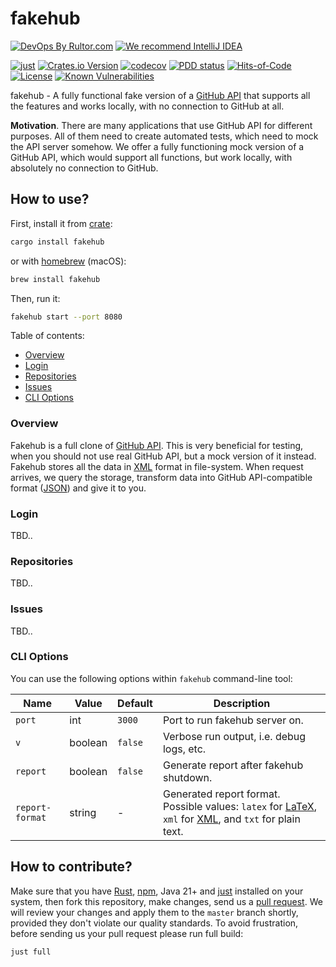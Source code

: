 # fakehub

[![DevOps By Rultor.com](http://www.rultor.com/b/h1alexbel/fakehub)](http://www.rultor.com/p/h1alexbel/fakehub)
[![We recommend IntelliJ IDEA](https://www.elegantobjects.org/intellij-idea.svg)](https://www.jetbrains.com/idea/)

[![just](https://github.com/h1alexbel/fakehub/actions/workflows/just.yml/badge.svg)](https://github.com/h1alexbel/fakehub/actions/workflows/just.yml)
[![Crates.io Version](https://img.shields.io/crates/v/fakehub)](https://crates.io/crates/fakehub)
[![codecov](https://codecov.io/gh/h1alexbel/fakehub/graph/badge.svg?token=0bcdqd2UKT)](https://codecov.io/gh/h1alexbel/fakehub)
[![PDD status](http://www.0pdd.com/svg?name=h1alexbel/fakehub)](http://www.0pdd.com/p?name=h1alexbel/fakehub)
[![Hits-of-Code](https://hitsofcode.com/github/h1alexbel/fakehub)](https://hitsofcode.com/view/github/h1alexbel/fakehub)
[![License](https://img.shields.io/badge/license-MIT-green.svg)](https://github.com/h1alexbel/fakehub/blob/master/LICENSE.txt)
[![Known Vulnerabilities](https://snyk.io/test/github/h1alexbel/fakehub/badge.svg)](https://snyk.io/test/github/h1alexbel/fakehub)

fakehub - A fully functional fake version of a [GitHub API] that supports all
the features and works locally, with no connection to GitHub at all.

**Motivation**. There are many applications that use GitHub API for different
purposes. All of them need to create automated tests, which need to mock the
API server somehow. We offer a fully functioning mock version of a GitHub API,
which would support all functions, but work locally, with absolutely no
connection to GitHub.

## How to use?

First, install it from [crate][fakehub-crate]:

```bash
cargo install fakehub
```

or with [homebrew] (macOS):

```bash
brew install fakehub
```

Then, run it:

```bash
fakehub start --port 8080
```

Table of contents:

* [Overview](#overview)
* [Login](#login)
* [Repositories](#repositories)
* [Issues](#issues)
* [CLI Options](#cli-options)

### Overview

Fakehub is a full clone of [GitHub API]. This is very beneficial for testing,
when you should not use real GitHub API, but a mock version of it instead.
Fakehub stores all the data in [XML] format in file-system. When request
arrives, we query the storage, transform data into GitHub API-compatible format
([JSON]) and give it to you.

### Login

TBD..

### Repositories

TBD..

### Issues

TBD..

### CLI Options

You can use the following options within `fakehub` command-line tool:

| Name            | Value   | Default | Description                                                                                               |
|-----------------|---------|---------|-----------------------------------------------------------------------------------------------------------|
| `port`          | int     | `3000`  | Port to run fakehub server on.                                                                            |
| `v`             | boolean | `false` | Verbose run output, i.e. debug logs, etc.                                                                 |
| `report`        | boolean | `false` | Generate report after fakehub shutdown.                                                                   |
| `report-format` | string  | -       | Generated report format. Possible values: `latex` for [LaTeX], `xml` for [XML], and `txt` for plain text. |

## How to contribute?

Make sure that you have [Rust], [npm], Java 21+ and [just] installed on your
system, then fork this repository, make changes, send us a
[pull request][guidelines]. We will review your changes and apply them to the
`master` branch shortly, provided they don't violate our quality standards. To
avoid frustration, before sending us your pull request please run full build:

```bash
just full
```

[GitHub API]: https://docs.github.com/en/rest?apiVersion=2022-11-28
[homebrew]: https://brew.sh
[fakehub-crate]: https://crates.io/crates/fakehub
[LaTeX]: https://en.wikipedia.org/wiki/LaTeX
[XML]: https://en.wikipedia.org/wiki/XML
[JSON]: https://en.wikipedia.org/wiki/JSON
[Rust]: https://www.rust-lang.org/tools/install
[npm]: https://docs.npmjs.com/downloading-and-installing-node-js-and-npm
[guidelines]: https://www.yegor256.com/2014/04/15/github-guidelines.html
[just]: https://just.systems/man/en/chapter_4.html
